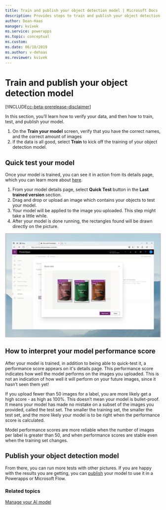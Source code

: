 ```yaml
---
title: Train and publish your object detection model | Microsoft Docs
description: Provides steps to train and publish your object detection model in AI Builder.
author: Dean-Haas
manager: kvivek
ms.service: powerapps
ms.topic: conceptual
ms.custom: 
ms.date: 06/10/2019
ms.author: v-dehaas
ms.reviewer: kvivek
---
```


# Train and publish your object detection model

[!INCLUDE[cc-beta-prerelease-disclaimer](./includes/cc-beta-prerelease-disclaimer.md)]

In this section, you’ll learn how to verify your data, and then how to train, test, and publish your model.
1.	On the **Train your model** screen, verify that you have the correct names, and the correct amount of images 
2.	If the data is all good, select **Train** to kick off the training of your object detection model.

## Quick test your model 

Once your model is trained, you can see it in action from its details page, which you can learn more about [here](manage-model.md).
1. From your model details page, select **Quick Test** button in the **Last trained version** section. 
2. Drag and drop or upload an image which contains your objects to test your model.
3. Your model will be applied to the image you uploaded. This step might take a little while.
4. After your model is done running, the rectangles found will be drawn directly on the picture. 

![Quick test screen](media/quick-test.png)

## How to interpret your model performance score

After your model is trained, in addition to being able to quick-test it, a performance score appears on it's details page. This performance score indicates how well the model performs on the images you uploaded. This is not an indication of how well it will perform on your future images, since it hasn’t seen them yet! 

If you upload fewer than 50 images for a label, you are more likely get a high score - as high as 100%. This doesn’t mean your model is bullet-proof. It means your model has made no mistake on a subset of the images you provided, called the test set. The smaller the training set, the smaller the test set, and the more likely your model is to be right when the performance score is calculated.

Model performance scores are more reliable when the number of images per label is greater than 50,  and when performance scores are stable even when the training set changes.


## Publish your object detection model

From there, you can run more tests with other pictures. If you are happy with the results you are getting, you can [publish](publish-model-ai-builder.md) your model to use it in a Powerapps or Microsoft Flow.


### Related topics
[Manage your AI model](manage-model.md)
